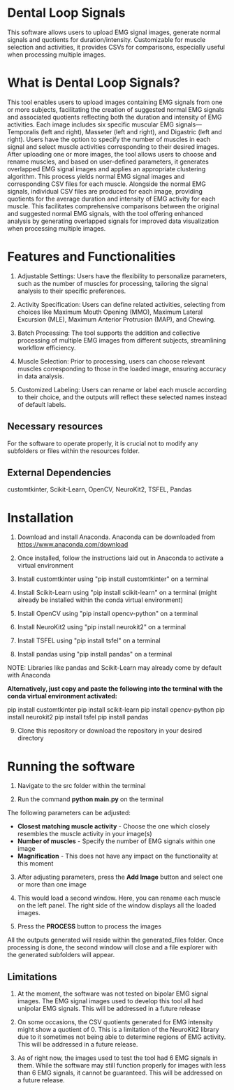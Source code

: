 # Dental Loop Signals

This software allows users to upload EMG signal images, generate normal signals and quotients for duration/intensity. Customizable for muscle selection and activities, it provides CSVs for comparisons, especially useful when processing multiple images.

# What is Dental Loop Signals?

This tool enables users to upload images containing EMG signals from one or more subjects, facilitating the creation of suggested normal EMG signals and associated quotients reflecting both the duration and intensity of EMG activities. Each image includes six specific muscular EMG signals—Temporalis (left and right), Masseter (left and right), and Digastric (left and right). Users have the option to specify the number of muscles in each signal and select muscle activities corresponding to their desired images. After uploading one or more images, the tool allows users to choose and rename muscles, and based on user-defined parameters, it generates overlapped EMG signal images and applies an appropriate clustering algorithm. This process yields normal EMG signal images and corresponding CSV files for each muscle. Alongside the normal EMG signals, individual CSV files are produced for each image, providing quotients for the average duration and intensity of EMG activity for each muscle. This facilitates comprehensive comparisons between the original and suggested normal EMG signals, with the tool offering enhanced analysis by generating overlapped signals for improved data visualization when processing multiple images.

# Features and Functionalities

1. Adjustable Settings: Users have the flexibility to personalize parameters, such as the number of muscles for processing, tailoring the signal analysis to their specific preferences.

2. Activity Specification: Users can define related activities, selecting from choices like Maximum Mouth Opening (MMO), Maximum Lateral Excursion (MLE), Maximum Anterior Protrusion (MAP), and Chewing.

3. Batch Processing: The tool supports the addition and collective processing of multiple EMG images from different subjects, streamlining workflow efficiency.

4. Muscle Selection: Prior to processing, users can choose relevant muscles corresponding to those in the loaded image, ensuring accuracy in data analysis.

5. Customized Labeling: Users can rename or label each muscle according to their choice, and the outputs will reflect these selected names instead of default labels.

## Necessary resources

For the software to operate properly, it is crucial not to modify any subfolders or files within the resources folder.

## External Dependencies

customtkinter, Scikit-Learn, OpenCV, NeuroKit2, TSFEL, Pandas

# Installation

1. Download and install Anaconda. Anaconda can be downloaded from https://www.anaconda.com/download

2. Once installed, follow the instructions laid out in Anaconda to activate a virtual environment

3. Install customtkinter using "pip install customtkinter" on a terminal

4. Install Scikit-Learn using "pip install scikit-learn" on a terminal (might already be installed within the conda virtual environment)

5. Install OpenCV using "pip install opencv-python" on a terminal

6. Install NeuroKit2 using "pip install neurokit2" on a terminal

7. Install TSFEL using "pip install tsfel" on a terminal

8. Install pandas using "pip install pandas" on a terminal

NOTE: Libraries like pandas and Scikit-Learn may already come by default with Anaconda

**Alternatively, just copy and paste the following into the terminal with the conda virtual environment activated:**

pip install customtkinter
pip install scikit-learn
pip install opencv-python
pip install neurokit2
pip install tsfel
pip install pandas

9. Clone this repository or download the repository in your desired directory

# Running the software

1. Navigate to the src folder within the terminal

2. Run the command **python main.py** on the terminal

The following parameters can be adjusted:
- **Closest matching muscle activity** - Choose the one which closely resembles the muscle activity in your image(s)
- **Number of muscles** - Specify the number of EMG signals within one image
- **Magnification** - This does not have any impact on the functionality at this moment

3. After adjusting parameters, press the **Add Image** button and select one or more than one image

4. This would load a second window. Here, you can rename each muscle on the left panel. The right side of the window displays all the loaded images.

5. Press the **PROCESS** button to process the images

All the outputs generated will reside within the generated_files folder. Once processing is done, the second window will close and a file explorer with the generated subfolders will appear.

## Limitations

1. At the moment, the software was not tested on bipolar EMG signal images. The EMG signal images used to develop this tool all had unipolar EMG signals. This will be addressed in a future release

2. On some occasions, the CSV quotients generated for EMG intensity might show a quotient of 0. This is a limitation of the NeuroKit2 library due to it sometimes not being able to determine regions of EMG activity. This will be addressed in a future release.

3. As of right now, the images used to test the tool had 6 EMG signals in them. While the software may still function properly for images with less than 6 EMG signals, it cannot be guaranteed. This will be addressed on a future release.
